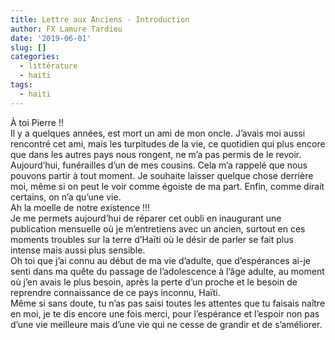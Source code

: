 ```yaml
---
title: Lettre aux Anciens - Introduction
author: FX Lamure Tardieu
date: '2019-06-01'
slug: []
categories:
  - littérature
  - haiti
tags:
  - haiti
---
```

À toi Pierre  !!  
Il y a quelques années, est mort un ami de mon oncle. J’avais moi aussi rencontré cet ami, mais les turpitudes de la vie, ce quotidien qui plus encore que dans les autres pays nous rongent, ne m’a pas permis de le revoir. Aujourd’hui, funérailles d’un de mes cousins. Cela m’a rappelé que nous pouvons partir à tout moment. Je souhaite laisser quelque chose derrière moi, même si on peut le voir comme égoiste de ma part. Enfin, comme dirait certains, on n’a qu’une vie.  
Ah la moelle de notre existence !!!  
Je me permets aujourd’hui de réparer cet oubli en inaugurant une publication mensuelle où je m’entretiens avec un ancien, surtout en ces moments troubles sur la terre d’Haïti où le désir de parler se fait plus intense mais aussi plus sensible.   
Oh toi que j’ai connu au début de ma vie d’adulte, que d’espérances ai-je senti dans ma quête du passage de l’adolescence à l’âge adulte, au moment où j’en avais le plus besoin, après la perte d’un proche et le besoin de reprendre connaissance de ce pays inconnu, Haïti.  
Même si sans doute, tu n’as pas saisi toutes les attentes que tu faisais naître en moi, je te dis encore une fois merci, pour l’espérance et l’espoir non pas d’une vie meilleure mais d’une vie qui ne cesse de grandir et de s’améliorer.